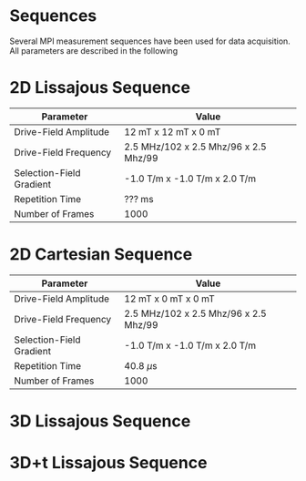 # Sequences

Several MPI measurement sequences have been used for data
acquisition. All parameters are described in the following



# 2D Lissajous Sequence

| Parameter                  |     Value                                |
| ---------------------------| ---------------------------------------- |
| Drive-Field Amplitude      |   12 mT x 12 mT x 0 mT                   |
| Drive-Field Frequency      |   2.5 MHz/102 x 2.5 Mhz/96 x 2.5 Mhz/99  |
| Selection-Field Gradient   |   -1.0 T/m x -1.0 T/m x 2.0 T/m          |
| Repetition Time            |    ??? ms                                |
| Number of Frames           |    1000                                  |

# 2D Cartesian Sequence

| Parameter                  |     Value                                |
| ---------------------------| ---------------------------------------- |
| Drive-Field Amplitude      |   12 mT x 0 mT x 0 mT                    |
| Drive-Field Frequency      |   2.5 MHz/102 x 2.5 Mhz/96 x 2.5 Mhz/99  |
| Selection-Field Gradient   |   -1.0 T/m x -1.0 T/m x 2.0 T/m          |
| Repetition Time            |    40.8 $\mu$s                           |
| Number of Frames           |    1000                                  |

# 3D Lissajous Sequence

# 3D+t Lissajous Sequence
